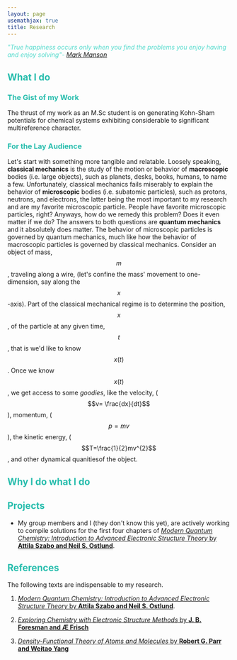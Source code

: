 ```yaml
---
layout: page
usemathjax: true
title: Research
---
```



<span style = "color:#55DBCD">*"True happiness occurs only when you find the problems you enjoy having and enjoy solving"- [Mark Manson](https://markmanson.net/)* </span>

## <span style = "color:#28bdad">What I do</span>
### <span style = "color:#28bdad">The Gist of my Work</span>
The thrust of my work as an M.Sc student is on generating Kohn-Sham potentials for chemical systems exhibiting considerable to significant multireference character.

### <span style = "color:#28bdad">For the Lay Audience</span>
Let's start with something more tangible and relatable. Loosely speaking, **classical mechanics** is the study of the motion or behavior of **macroscopic** bodies (i.e. large objects), such as planets, desks, books, humans, to name a few. Unfortunately, classical mechanics fails miserably to explain the behavior of **microscopic** bodies (i.e. subatomic particles), such as protons, neutrons, and electrons, the latter being the most important to my research and are my favorite microscopic particle. People have favorite microscopic particles, right? Anyways, how do we remedy this problem? Does it even matter if we do? The answers to both questions are **quantum mechanics** and it absolutely does matter. The behavior of microscopic particles is governed by quantum mechanics, much like how the behavior of macroscopic particles is governed by classical mechanics. Consider an object of mass, $$m$$, traveling along a wire, (let's confine the mass' movement to one-dimension, say along the $$x$$-axis). Part of the classical mechanical regime is to determine the position, $$x$$, of the particle at any given time, $$t$$, that is we'd like to know $$x(t)$$. Once we know $$x(t)$$, we get access to some *goodies*, like the velocity, ($$v= \frac{dx}{dt}$$), momentum, ($$p=mv$$), the kinetic energy, ($$T=\frac{1}{2}mv^{2}$$, and other dynamical quanitiesof the object.



## <span style = "color:#28bdad">Why I do what I do</span>
## <span style = "color:#28bdad">Projects</span>
* My group members and I (they don't know this yet), are actively working to compile solutions for the first four chapters of [*Modern Quantum Chemistry: Introduction to Advanced Electronic Structure Theory* by **Attila Szabo and Neil S. Ostlund**](https://www.amazon.ca/Modern-Quantum-Chemistry-Introduction-Electronic/dp/0486691861/ref=sr_1_1?crid=2P59B0I98CA7H&keywords=szabo+quantum&qid=1645408717&sprefix=szabo+quantum%2Caps%2C72&sr=8-1). 

## <span style = "color:#28bdad">References</span>
The following texts are indispensable to my research.
1. [*Modern Quantum Chemistry: Introduction to Advanced Electronic Structure Theory* by **Attila Szabo and Neil S. Ostlund**](https://www.amazon.ca/Modern-Quantum-Chemistry-Introduction-Electronic/dp/0486691861/ref=sr_1_1?crid=2P59B0I98CA7H&keywords=szabo+quantum&qid=1645408717&sprefix=szabo+quantum%2Caps%2C72&sr=8-1). 

2. [*Exploring Chemistry with Electronic Structure Methods* by **J. B. Foresman and Æ Frisch**](https://gaussian.com/expchem3/)

3. [*Density-Functional Theory of Atoms and Molecules* by **Robert G. Parr and Weitao Yang**](https://www.amazon.ca/Density-Functional-Theory-Atoms-Molecules-Robert/dp/0195092767/ref=tmm_pap_swatch_0?_encoding=UTF8&qid=1645413337&sr=8-1)
